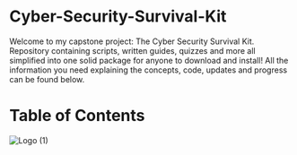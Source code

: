# Cyber-Security-Survival-Kit
Welcome to my capstone project: The Cyber Security Survival Kit. Repository containing scripts, written guides, quizzes and more all simplified into one solid package for anyone to download and install! All the information you need explaining the concepts, code, updates and progress can be found below.

# Table of Contents



![Logo (1)](https://github.com/FlameSpyro/Cyber-Security-Survival-Kit/assets/70916199/7ff81d36-8db9-4208-8f22-5c6f7feba291)
